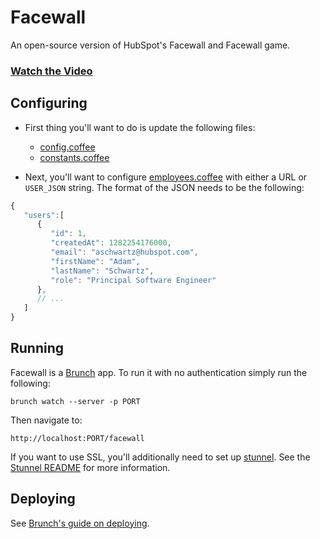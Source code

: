 # Facewall

An open-source version of HubSpot's Facewall and Facewall game.

### [Watch the Video](http://github.hubspot.com/facewall)

## Configuring

- First thing you'll want to do is update the following files:
    - [config.coffee](https://github.com/HubSpot/facewall/blob/master/config.coffee)
    - [constants.coffee](https://github.com/HubSpot/facewall/blob/master/app/constants.coffee)

- Next, you'll want to configure [employees.coffee](https://github.com/HubSpot/facewall/blob/master/app/collections/employees.coffee) with either a URL or `USER_JSON` string. The format of the JSON needs to be the following:

```javascript
{
   "users":[
      {
         "id": 1,
         "createdAt": 1282254176000,
         "email": "aschwartz@hubspot.com",
         "firstName": "Adam",
         "lastName": "Schwartz",
         "role": "Principal Software Engineer"
      },
      // ...
   ]
}
```

## Running

Facewall is a [Brunch](https://github.com/brunch/brunch) app. To run it with no authentication simply run the following:

    brunch watch --server -p PORT

Then navigate to:

    http://localhost:PORT/facewall

If you want to use SSL, you'll additionally need to set up [stunnel](https://www.stunnel.org/index.html). See the [Stunnel README](https://github.com/HubSpot/facewall/blob/master/STUNNEL_README.md) for more information.

## Deploying

See [Brunch's guide on deploying](http://brunch.io/#deploying).
